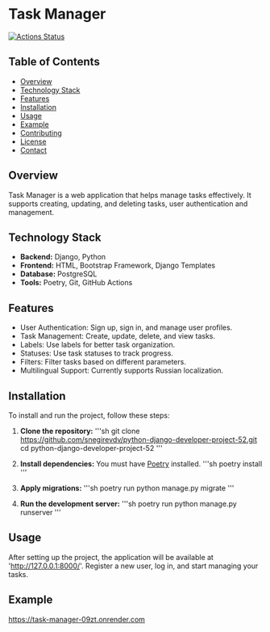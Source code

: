 # Task Manager

[![Actions Status](https://github.com/snegirevdv/python-django-developer-project-52/actions/workflows/hexlet-check.yml/badge.svg)](https://github.com/snegirevdv/python-django-developer-project-52/actions)

## Table of Contents

- [Overview](#overview)
- [Technology Stack](#technology-stack)
- [Features](#features)
- [Installation](#installation)
- [Usage](#usage)
- [Example](#example)
- [Contributing](#contributing)
- [License](#license)
- [Contact](#contact)

## Overview

Task Manager is a web application that helps manage tasks effectively. It supports creating, updating, and deleting tasks, user authentication and management.

## Technology Stack

- **Backend:** Django, Python
- **Frontend:** HTML, Bootstrap Framework, Django Templates
- **Database:** PostgreSQL
- **Tools:** Poetry, Git, GitHub Actions

## Features

- User Authentication: Sign up, sign in, and manage user profiles.
- Task Management: Create, update, delete, and view tasks.
- Labels: Use labels for better task organization.
- Statuses: Use task statuses to track progress.
- Filters: Filter tasks based on different parameters.
- Multilingual Support: Currently supports Russian localization.

## Installation

To install and run the project, follow these steps:

1. **Clone the repository:**
   '''sh
   git clone https://github.com/snegirevdv/python-django-developer-project-52.git
   cd python-django-developer-project-52
   '''

2. **Install dependencies:**
   You must have [Poetry](https://python-poetry.org/) installed.
   '''sh
   poetry install
   '''

3. **Apply migrations:**
   '''sh
   poetry run python manage.py migrate
   '''

4. **Run the development server:**
   '''sh
   poetry run python manage.py runserver
   '''

## Usage

After setting up the project, the application will be available at 'http://127.0.0.1:8000/'.
Register a new user, log in, and start managing your tasks.

## Example

https://task-manager-09zt.onrender.com

